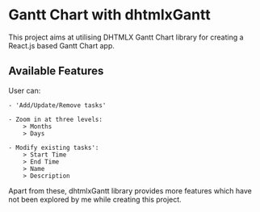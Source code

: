 # Gantt Chart with dhtmlxGantt

This project aims at utilising DHTMLX Gantt Chart library for creating a React.js based Gantt Chart app.

## Available Features

User can:

    - 'Add/Update/Remove tasks'

    - Zoom in at three levels:
        > Months
        > Days

    - Modify existing tasks':
        > Start Time
        > End Time
        > Name
        > Description

Apart from these, dhtmlxGantt library provides more features which have not been explored by me while creating this project. 

